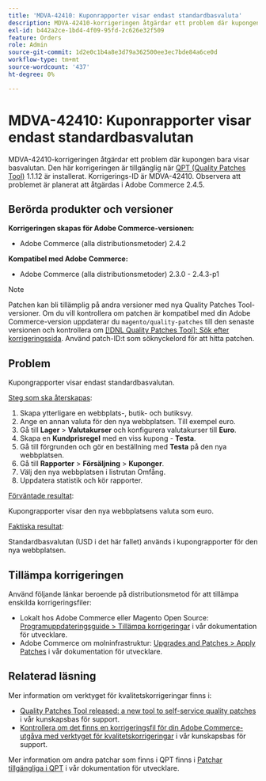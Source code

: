 ```yaml
---
title: 'MDVA-42410: Kuponrapporter visar endast standardbasvaluta'
description: MDVA-42410-korrigeringen åtgärdar ett problem där kupongen bara visar basvalutan. Den här korrigeringen är tillgänglig när [QPT-verktyget (Quality Patches Tool)](/help/announcements/adobe-commerce-announcements/magento-quality-patches-released-new-tool-to-self-serve-quality-patches.md) 1.1.12 är installerat. Korrigerings-ID är MDVA-42410. Observera att problemet är planerat att åtgärdas i Adobe Commerce 2.4.5.
exl-id: b442a2ce-1bd4-4f09-95fd-2c626e32f509
feature: Orders
role: Admin
source-git-commit: 1d2e0c1b4a8e3d79a362500ee3ec7bde84a6ce0d
workflow-type: tm+mt
source-wordcount: '437'
ht-degree: 0%

---
```


# MDVA-42410: Kuponrapporter visar endast standardbasvalutan

MDVA-42410-korrigeringen åtgärdar ett problem där kupongen bara visar basvalutan. Den här korrigeringen är tillgänglig när [QPT (Quality Patches Tool)](/help/announcements/adobe-commerce-announcements/magento-quality-patches-released-new-tool-to-self-serve-quality-patches.md) 1.1.12 är installerat. Korrigerings-ID är MDVA-42410. Observera att problemet är planerat att åtgärdas i Adobe Commerce 2.4.5.

## Berörda produkter och versioner

**Korrigeringen skapas för Adobe Commerce-versionen:**

* Adobe Commerce (alla distributionsmetoder) 2.4.2

**Kompatibel med Adobe Commerce:**

* Adobe Commerce (alla distributionsmetoder) 2.3.0 - 2.4.3-p1

>[!NOTE]
>
>Patchen kan bli tillämplig på andra versioner med nya Quality Patches Tool-versioner. Om du vill kontrollera om patchen är kompatibel med din Adobe Commerce-version uppdaterar du `magento/quality-patches` till den senaste versionen och kontrollera om [[!DNL Quality Patches Tool]: Sök efter korrigeringssida](https://devdocs.magento.com/quality-patches/tool.html#patch-grid). Använd patch-ID:t som söknyckelord för att hitta patchen.

## Problem

Kupongrapporter visar endast standardbasvalutan.

<u>Steg som ska återskapas</u>:

1. Skapa ytterligare en webbplats-, butik- och butiksvy.
1. Ange en annan valuta för den nya webbplatsen. Till exempel euro.
1. Gå till **Lager** > **Valutakurser** och konfigurera valutakurser till **Euro**.
1. Skapa en **Kundprisregel** med en viss kupong - **Testa**.
1. Gå till förgrunden och gör en beställning med **Testa** på den nya webbplatsen.
1. Gå till **Rapporter** > **Försäljning** > **Kuponger**.
1. Välj den nya webbplatsen i listrutan Omfång.
1. Uppdatera statistik och kör rapporter.

<u>Förväntade resultat</u>:

Kupongrapporter visar den nya webbplatsens valuta som euro.

<u>Faktiska resultat</u>:

Standardbasvalutan (USD i det här fallet) används i kupongrapporter för den nya webbplatsen.

## Tillämpa korrigeringen

Använd följande länkar beroende på distributionsmetod för att tillämpa enskilda korrigeringsfiler:

* Lokalt hos Adobe Commerce eller Magento Open Source: [Programuppdateringsguide > Tillämpa korrigeringar](https://devdocs.magento.com/guides/v2.4/comp-mgr/patching/mqp.html) i vår dokumentation för utvecklare.
* Adobe Commerce om molninfrastruktur: [Upgrades and Patches > Apply Patches](https://devdocs.magento.com/cloud/project/project-patch.html) i vår dokumentation för utvecklare.

## Relaterad läsning

Mer information om verktyget för kvalitetskorrigeringar finns i:

* [Quality Patches Tool released: a new tool to self-service quality patches](/help/announcements/adobe-commerce-announcements/magento-quality-patches-released-new-tool-to-self-serve-quality-patches.md) i vår kunskapsbas för support.
* [Kontrollera om det finns en korrigeringsfil för din Adobe Commerce-utgåva med verktyget för kvalitetskorrigeringar](/help/support-tools/patches-available-in-qpt-tool/check-patch-for-magento-issue-with-magento-quality-patches.md) i vår kunskapsbas för support.

Mer information om andra patchar som finns i QPT finns i [Patchar tillgängliga i QPT](https://devdocs.magento.com/quality-patches/tool.html#patch-grid) i vår dokumentation för utvecklare.
